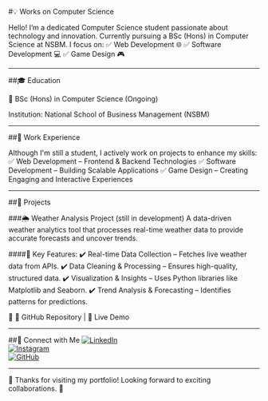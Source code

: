 #💡 Works on Computer Science

Hello! I’m a dedicated Computer Science student passionate about technology and innovation.
Currently pursuing a BSc (Hons) in Computer Science at NSBM.
I focus on:
✅ Web Development 🌐
✅ Software Development 💻
✅ Game Design 🎮

---

##🎓 Education

📍 BSc (Hons) in Computer Science (Ongoing)

Institution: National School of Business Management (NSBM)

---

##💼 Work Experience

Although I'm still a student, I actively work on projects to enhance my skills:
✅ Web Development – Frontend & Backend Technologies
✅ Software Development – Building Scalable Applications
✅ Game Design – Creating Engaging and Interactive Experiences

---


##🔬 Projects

###🌦 Weather Analysis Project (still in development)
A data-driven weather analytics tool that processes real-time weather data to provide accurate forecasts and uncover trends.

####🔹 Key Features:
✔️ Real-time Data Collection – Fetches live weather data from APIs.
✔️ Data Cleaning & Processing – Ensures high-quality, structured data.
✔️ Visualization & Insights – Uses Python libraries like Matplotlib and Seaborn.
✔️ Trend Analysis & Forecasting – Identifies patterns for predictions.

📌 🔗 GitHub Repository | 🔗 Live Demo

---

##🔗 Connect with Me
[![LinkedIn](https://img.shields.io/badge/LinkedIn-0077B5?style=for-the-badge&logo=linkedin&logoColor=white)](https://www.linkedin.com/in/seniru-samaranayake-788957294?utm_source=share&utm_campaign=share_via&utm_content=profile&utm_medium=android_app)  
[![Instagram](https://img.shields.io/badge/Instagram-E4405F?style=for-the-badge&logo=instagram&logoColor=white)](https://www.instagram.com/53n1ru?igsh=YzEybHlsNnZxdnoz)  
[![GitHub](https://img.shields.io/badge/GitHub-181717?style=for-the-badge&logo=github&logoColor=white)](https://github.com/im45h4)  

---


📌 Thanks for visiting my portfolio! Looking forward to exciting collaborations. 🚀 
